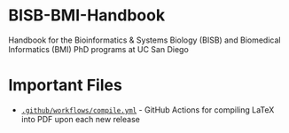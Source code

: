 # BISB-BMI-Handbook
Handbook for the Bioinformatics &amp; Systems Biology (BISB) and Biomedical Informatics (BMI) PhD programs at UC San Diego

# Important Files
* [`.github/workflows/compile.yml`](.github/workflows/compile.yml) - GitHub Actions for compiling LaTeX into PDF upon each new release
